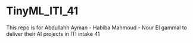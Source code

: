 # TinyML_ITI_41
This repo is for Abdullahh Ayman - Habiba Mahmoud - Nour El gammal to deliver their AI projects in ITI intake 41 
